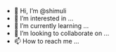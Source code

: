 - 👋 Hi, I’m @shimuli
- 👀 I’m interested in ...
- 🌱 I’m currently learning ...
- 💞️ I’m looking to collaborate on ...
- 📫 How to reach me ...

<!---
shimuli/shimuli is a ✨ special ✨ repository because its `README.md` (this file) appears on your GitHub profile.
You can click the Preview link to take a look at your changes.
--->
